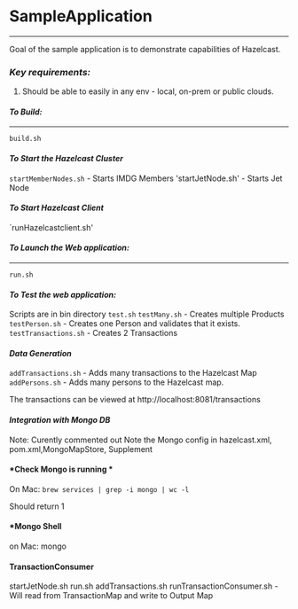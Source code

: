
# **SampleApplication**
___________________

Goal of the sample application is to demonstrate capabilities of Hazelcast.

### *Key requirements:*

1. Should be able to easily in any env - local, on-prem or public clouds.


#### *To Build:*
__________

`build.sh`

#### *To Start the Hazelcast Cluster*

`startMemberNodes.sh`    - Starts IMDG Members
'startJetNode.sh' - Starts Jet Node

#### *To Start Hazelcast Client*
`runHazelcastclient.sh'


#### *To Launch the Web application:*
________

`run.sh`

#### *To Test the web application:*

Scripts are in bin directory
`test.sh`
`testMany.sh` - Creates multiple Products
`testPerson.sh` - Creates one Person and validates that it exists.
`testTransactions.sh` - Creates 2 Transactions

#### *Data Generation* 
`addTransactions.sh` - Adds many transactions to the Hazelcast Map
`addPersons.sh` - Adds many persons to the Hazelcast map.


The transactions can be viewed at 
http://localhost:8081/transactions

 
#### *Integration with Mongo DB*
Note: Curently commented out
Note the Mongo config in hazelcast.xml, pom.xml,MongoMapStore, Supplement

#### *Check Mongo is running *
On Mac:
`brew services | grep -i mongo | wc -l`

Should return 1 

#### *Mongo Shell
on Mac:
mongo

#### TransactionConsumer

startJetNode.sh
run.sh
addTransactions.sh
runTransactionConsumer.sh - Will read from TransactionMap and write to Output Map








